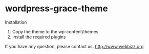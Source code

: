 # wordpress-grace-theme

Installation
1. Copy the theme to the wp-content/themes
2. Install the required plugins

If you have any question, please contact us.
http://www.webbizz.org
